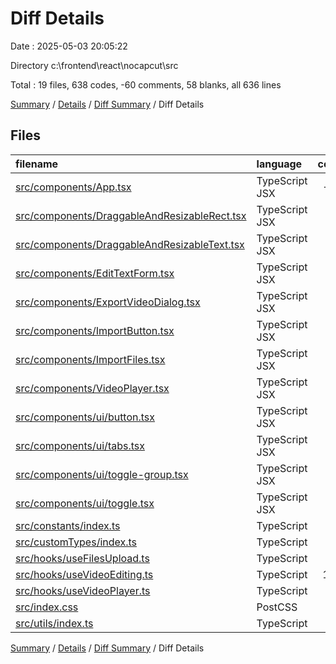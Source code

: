 # Diff Details

Date : 2025-05-03 20:05:22

Directory c:\\frontend\\react\\nocapcut\\src

Total : 19 files,  638 codes, -60 comments, 58 blanks, all 636 lines

[Summary](results.md) / [Details](details.md) / [Diff Summary](diff.md) / Diff Details

## Files
| filename | language | code | comment | blank | total |
| :--- | :--- | ---: | ---: | ---: | ---: |
| [src/components/App.tsx](/src/components/App.tsx) | TypeScript JSX | -93 | 0 | -6 | -99 |
| [src/components/DraggableAndResizableRect.tsx](/src/components/DraggableAndResizableRect.tsx) | TypeScript JSX | 51 | 0 | 4 | 55 |
| [src/components/DraggableAndResizableText.tsx](/src/components/DraggableAndResizableText.tsx) | TypeScript JSX | 19 | 0 | 1 | 20 |
| [src/components/EditTextForm.tsx](/src/components/EditTextForm.tsx) | TypeScript JSX | 35 | 0 | 4 | 39 |
| [src/components/ExportVideoDialog.tsx](/src/components/ExportVideoDialog.tsx) | TypeScript JSX | 96 | 0 | 5 | 101 |
| [src/components/ImportButton.tsx](/src/components/ImportButton.tsx) | TypeScript JSX | 5 | 0 | -1 | 4 |
| [src/components/ImportFiles.tsx](/src/components/ImportFiles.tsx) | TypeScript JSX | 4 | 0 | 0 | 4 |
| [src/components/VideoPlayer.tsx](/src/components/VideoPlayer.tsx) | TypeScript JSX | 75 | 0 | 5 | 80 |
| [src/components/ui/button.tsx](/src/components/ui/button.tsx) | TypeScript JSX | 54 | 0 | 6 | 60 |
| [src/components/ui/tabs.tsx](/src/components/ui/tabs.tsx) | TypeScript JSX | 58 | 0 | 7 | 65 |
| [src/components/ui/toggle-group.tsx](/src/components/ui/toggle-group.tsx) | TypeScript JSX | 65 | 0 | 7 | 72 |
| [src/components/ui/toggle.tsx](/src/components/ui/toggle.tsx) | TypeScript JSX | 42 | 0 | 6 | 48 |
| [src/constants/index.ts](/src/constants/index.ts) | TypeScript | 0 | 6 | 0 | 6 |
| [src/customTypes/index.ts](/src/customTypes/index.ts) | TypeScript | 31 | 0 | 6 | 37 |
| [src/hooks/useFilesUpload.ts](/src/hooks/useFilesUpload.ts) | TypeScript | 0 | -1 | 0 | -1 |
| [src/hooks/useVideoEditing.ts](/src/hooks/useVideoEditing.ts) | TypeScript | 172 | -62 | 12 | 122 |
| [src/hooks/useVideoPlayer.ts](/src/hooks/useVideoPlayer.ts) | TypeScript | 20 | 0 | 2 | 22 |
| [src/index.css](/src/index.css) | PostCSS | 4 | 0 | 0 | 4 |
| [src/utils/index.ts](/src/utils/index.ts) | TypeScript | 0 | -3 | 0 | -3 |

[Summary](results.md) / [Details](details.md) / [Diff Summary](diff.md) / Diff Details